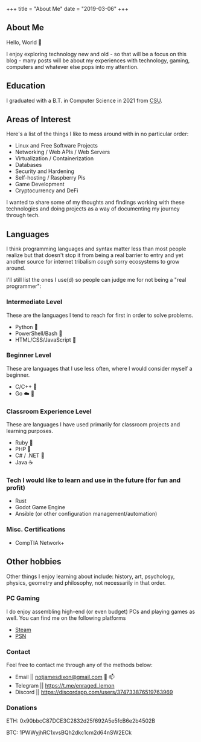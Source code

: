 +++
title = "About Me"
date = "2019-03-06"
+++

## About Me

Hello, World 👋

I enjoy exploring technology new and old - so that will be a focus on this blog -
many posts will be about my experiences with technology, gaming, computers and
whatever else pops into my attention.

## Education

I graduated with a B.T. in Computer Science in 2021 from [CSU](https://www.charlestonsouthern.edu/).

## Areas of Interest

Here's a list of the things I like to mess around with in no particular order:

- Linux and Free Software Projects
- Networking / Web APIs / Web Servers
- Virtualization / Containerization
- Databases
- Security and Hardening
- Self-hosting / Raspberry Pis
- Game Development
- Cryptocurrency and DeFi

I wanted to share some of my thoughts and findings working with these technologies
and doing projects as a way of documenting my journey through tech.

## Languages

I think programming languages and syntax matter less than most people realize
but that doesn't stop it from being a real barrier to entry and yet another
source for internet tribalism _cough_ sorry ecosystems to grow around.

I'll still list the ones I use(d) so people can judge me for not being a
"real programmer":

### Intermediate Level

These are the languages I tend to reach for first in order to solve problems.

- Python :snake:
- PowerShell/Bash :shell:
- HTML/CSS/JavaScript :yellow_heart:

### Beginner Level

These are languages that I use less often, where I would consider myself a beginner.

- C/C++ :dragon:
- Go :cloud: :whale:

### Classroom Experience Level

These are languages I have used primarily for classroom projects and learning
purposes.

- Ruby :red_circle:
- PHP :elephant:
- C# / .NET :knife:
- Java :coffee:

### Tech I would like to learn and use in the future (for fun and profit)

- Rust
- Godot Game Engine
- Ansible (or other configuration management/automation)

### Misc. Certifications

- CompTIA Network+

## Other hobbies

Other things I enjoy learning about include:
history, art, psychology, physics, geometry and philosophy,
not necessarily in that order.

### PC Gaming

I do enjoy assembling high-end (or even budget) PCs and playing games as well.
You can find me on the following platforms

- [Steam](https://steamcommunity.com/id/thatonepyro)
- [PSN](https://psnprofiles.com/Old_Salty_Lemon)

### Contact

Feel free to contact me through any of the methods below:

- Email || [notjamesdixon@gmail.com](mailto:notjamesdixon@gmail.com) :email: :mailbox:
- Telegram || <https://t.me/enraged_lemon>
- Discord || <https://discordapp.com/users/374733876519763969>

### Donations

ETH: 0x90bbcC87DCE3C2832d25f692A5e5fcB6e2b4502B

BTC: 1PWWyjhRC1xvsBQh2dkc1cm2d64nSW2ECk
